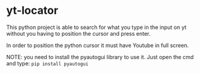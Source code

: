 # yt-locator
This python project is able to search for what you type in the input on yt without you having to position the cursor and press enter.
 
In order to position the python cursor it must have Youtube in full screen.

NOTE: you need to install the pyautogui library to use it. Just open the cmd and type: ```pip install pyautogui```
